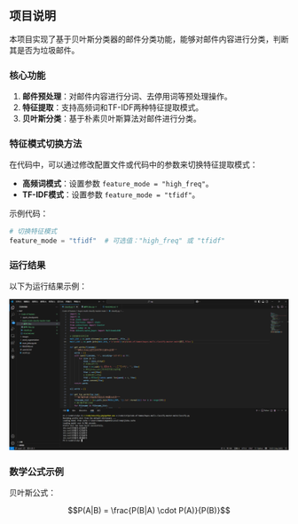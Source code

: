 ## 项目说明

本项目实现了基于贝叶斯分类器的邮件分类功能，能够对邮件内容进行分类，判断其是否为垃圾邮件。

### 核心功能
1. **邮件预处理**：对邮件内容进行分词、去停用词等预处理操作。
2. **特征提取**：支持高频词和TF-IDF两种特征提取模式。
3. **贝叶斯分类**：基于朴素贝叶斯算法对邮件进行分类。

### 特征模式切换方法
在代码中，可以通过修改配置文件或代码中的参数来切换特征提取模式：
- **高频词模式**：设置参数 `feature_mode = "high_freq"`。
- **TF-IDF模式**：设置参数 `feature_mode = "tfidf"`。

示例代码：
```python
# 切换特征模式
feature_mode = "tfidf"  # 可选值："high_freq" 或 "tfidf"
```

### 运行结果

以下为运行结果示例：

<img src="https://github.com/hameo3/Code-of-hameo/blob/main/images/bayes.png" alt="贝叶斯" width="1200">

### 数学公式示例
贝叶斯公式：

```math
P(A|B) = \frac{P(B|A) \cdot P(A)}{P(B)}
```
